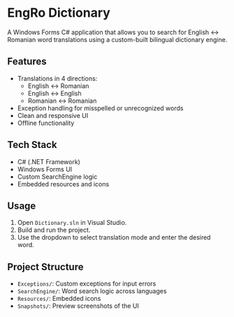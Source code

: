 # EngRo Dictionary

A Windows Forms C# application that allows you to search for English ↔ Romanian word translations using a custom-built bilingual dictionary engine.

## Features

- Translations in 4 directions:
  - English ↔ Romanian
  - English ↔ English
  - Romanian ↔ Romanian
- Exception handling for misspelled or unrecognized words
- Clean and responsive UI
- Offline functionality

## Tech Stack

- C# (.NET Framework)
- Windows Forms UI
- Custom SearchEngine logic
- Embedded resources and icons

## Usage

1. Open `Dictionary.sln` in Visual Studio.
2. Build and run the project.
3. Use the dropdown to select translation mode and enter the desired word.

## Project Structure

- `Exceptions/`: Custom exceptions for input errors
- `SearchEngine/`: Word search logic across languages
- `Resources/`: Embedded icons
- `Snapshots/`: Preview screenshots of the UI

